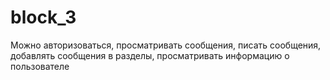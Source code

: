 # block_3
Можно авторизоваться,
просматривать сообщения,
писать сообщения,
добавлять сообщения в разделы, 
просматривать информацию о пользователе 
